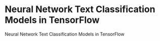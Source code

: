# Neural Network Text Classification Models in TensorFlow
Neural Network Text Classification Models in TensorFlow
